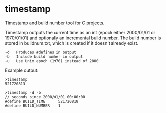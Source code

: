 # timestamp
Timestamp and build number tool for C projects.

Timestamp outputs the current time as an int (epoch either 2000/01/01 or 1970/01/01) and optionally an incremental build number. The build number is stored in buildnum.txt, which is created if it doesn't already exist.

```
-d   Produces #defines in output
-b   Include build number in output
-u   Use Unix epoch (1970) instead of 2000
```

Example output:

```
>timestamp
521720813
```

```
>timestamp -d -b
// seconds since 2000/01/01 00:00:00
#define BUILD_TIME      521720818
#define BUILD_NUMBER    1
```
